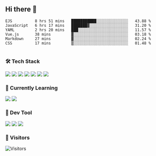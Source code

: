 ## Hi there 👋

<table>
<!--START_SECTION:waka-->

```text
EJS          8 hrs 51 mins   ███████████░░░░░░░░░░░░░░   43.88 %
JavaScript   6 hrs 17 mins   ███████▓░░░░░░░░░░░░░░░░░   31.20 %
YAML         2 hrs 20 mins   ███░░░░░░░░░░░░░░░░░░░░░░   11.57 %
Vue.js       38 mins         ▓░░░░░░░░░░░░░░░░░░░░░░░░   03.18 %
Markdown     27 mins         ▓░░░░░░░░░░░░░░░░░░░░░░░░   02.24 %
CSS          17 mins         ▒░░░░░░░░░░░░░░░░░░░░░░░░   01.48 %
```

<!--END_SECTION:waka-->
</table>

### 🛠 Tech Stack

![](https://img.shields.io/badge/HTML5-black?style=flat&logo=html5)
![](https://img.shields.io/badge/CSS3-black?style=flat&logo=css3)
![](https://img.shields.io/badge/Javascript-black?style=flat&logo=javascript)
![](https://img.shields.io/badge/Vue-black?style=flat&logo=vuedotjs)
![](https://img.shields.io/badge/node.js-black?style=flat&logo=nodedotjs)
![](https://img.shields.io/badge/MangoDB-black?style=flat&logo=mongodb)
![](https://img.shields.io/badge/MySQL-black?style=flat&logo=mysql)

### 📖 Currently Learning

![](https://img.shields.io/badge/TypeScript-black?style=flat&logo=typescript)
![](https://img.shields.io/badge/React-black?style=flat&logo=react)

### 📏 Dev Tool

<!-- <img src="https://media.giphy.com/media/SWoSkN6DxTszqIKEqv/giphy.gif" align="right" height="275" /> -->
![](https://img.shields.io/badge/Editor-VSCode-blue?style=flat-square&logo=visual-studio-code&logoColor=blue)
![](https://img.shields.io/badge/IDE-WebStorm-orange?style=flat-square&logo=webstorm&logoColor=white)
![](https://img.shields.io/badge/API-Postman-blue?style=flat-square&logo=postman&logoColor=orange)

### 🔆 Visitors
![Visitors](https://count.getloli.com/get/@imxxxx?theme=rule34)
